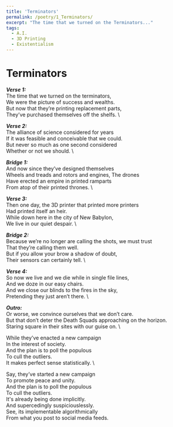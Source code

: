 ```yaml
---
title: 'Terminators'
permalink: /poetry/1_Terminators/
excerpt: "The time that we turned on the Terminators..."
tags:
  - A.I.
  - 3D Printing
  - Existentialism
---
```


Terminators
======

***Verse 1:*** \
  The time that we turned on the terminators, \
  We were the picture of success and wealths. \
  But now that they’re printing replacement parts, \
  They’ve purchased themselves off the shelfs. \

***Verse 2:*** \
  The alliance of science considered for years \
  If it was feasible and conceivable that we could. \
  But never so much as one second considered \
  Whether or not we should. \

***Bridge 1:*** \
  And now since they’ve designed themselves \
  Wheels and treads and rotors and engines, The drones \
  Have erected an empire in printed ramparts \
  From atop of their printed thrones. \

***Verse 3:*** \
  Then one day, the 3D printer that printed more printers \
  Had printed itself an heir. \
  While down here in the city of New Babylon, \
  We live in our quiet despair. \

***Bridge 2:*** \
  Because we’re no longer are calling the shots, we must trust \
  That they’re calling them well. \
  But if you allow your brow a shadow of doubt, \
  Their sensors can certainly tell. \

***Verse 4:*** \
  So now we live and we die while in single file lines, \
  And we doze in our easy chairs. \
  And we close our blinds to the fires in the sky, \
  Pretending they just aren’t there. \

***Outro:*** \
  Or worse, we convince ourselves that we don’t care. \
  But that don’t deter the Death Squads approaching on the horizon. \
  Staring square in their sites with our guise on. \

  While they’ve enacted a new campaign \
  In the interest of society. \
  And the plan is to poll the populous \
  To cull the outliers. \
  It makes perfect sense statistically. \

  Say, they’ve started a new campaign \
  To promote peace and unity. \
  And the plan is to poll the populous \
  To cull the outliers. \
  It's already being done implicitly. \
  And supercedingly suspiciouslessly. \
  See, its implementable algorithmically \
  From what you post to social media feeds.